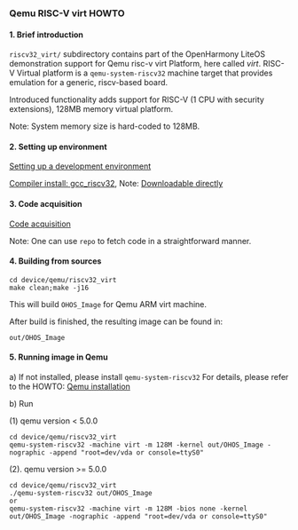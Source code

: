 ### Qemu RISC-V virt HOWTO

#### 1. Brief introduction
`riscv32_virt/` subdirectory contains part of the OpenHarmony LiteOS demonstration support for Qemu risc-v virt Platform,
here called *virt*.
RISC-V Virtual platform is a `qemu-system-riscv32` machine target that provides emulation
for a generic, riscv-based board.

Introduced functionality adds support for RISC-V (1 CPU with security extensions), 128MB memory virtual platform.

Note: System memory size is hard-coded to 128MB.

#### 2. Setting up environment

[Setting up a development environment](https://gitee.com/openharmony/docs/blob/master/en/device-dev/quick-start/environment-setup.md)

[Compiler install: gcc_riscv32](https://gitee.com/openharmony/docs/blob/master/en/device-dev/quick-start/setting-up-the-environment.md), 
Note: [Downloadable directly](https://repo.huaweicloud.com/harmonyos/compiler/gcc_riscv32/7.3.0/linux/gcc_riscv32-linux-7.3.0.tar.gz)

#### 3. Code acquisition

[Code acquisition](https://gitee.com/openharmony/docs/blob/master/en/device-dev/get-code/source-code-acquisition.md)

Note: One can use `repo` to fetch code in a straightforward manner.

#### 4. Building from sources

```
cd device/qemu/riscv32_virt
make clean;make -j16
```

This will build `OHOS_Image` for Qemu ARM virt machine.


After build is finished, the resulting image can be found in:
```
out/OHOS_Image
```
#### 5. Running image in Qemu

a) If not installed, please install `qemu-system-riscv32`
For details, please refer to the HOWTO: [Qemu installation](https://gitee.com/openharmony/device_qemu/blob/master/README.md)

b) Run

(1) qemu version < 5.0.0

```
cd device/qemu/riscv32_virt
qemu-system-riscv32 -machine virt -m 128M -kernel out/OHOS_Image -nographic -append "root=dev/vda or console=ttyS0"
```

(2). qemu version >= 5.0.0 

```
cd device/qemu/riscv32_virt
./qemu-system-riscv32 out/OHOS_Image
or
qemu-system-riscv32 -machine virt -m 128M -bios none -kernel out/OHOS_Image -nographic -append "root=dev/vda or console=ttyS0"
```

